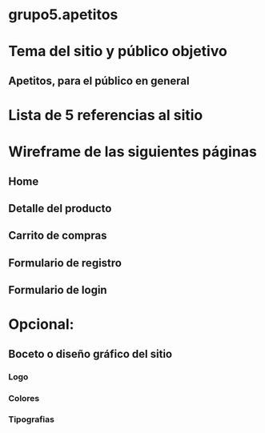# grupo5.apetitos

# Tema del sitio y público objetivo
## Apetitos, para el público en general

# Lista de 5 referencias al sitio

##
##
##
##
##

# Wireframe de las siguientes páginas

## Home
## Detalle del producto
## Carrito de compras
## Formulario de registro
## Formulario de login

# Opcional:

## Boceto o diseño gráfico del sitio

### Logo
### Colores
### Tipografias